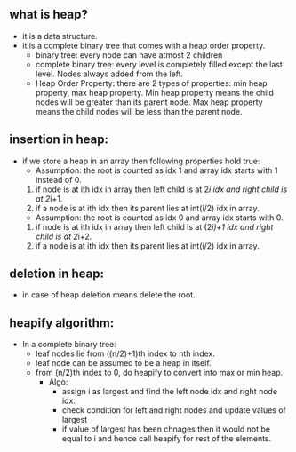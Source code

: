 ## what is heap?

- it is a data structure.
- it is a complete binary tree that comes with a heap order property.
  - binary tree: every node can have atmost 2 children
  - complete binary tree: every level is completely filled except the last level. Nodes always added from the left.
  - Heap Order Property: there are 2 types of properties: min heap property, max heap property. Min heap property means the child nodes will be greater than its parent node. Max heap property means the child nodes will be less than the parent node.

## insertion in heap:
- if we store a heap in an array then following properties hold true:
  - Assumption: the root is counted as idx 1 and array idx starts with 1 instead of 0.
  1. if node is at ith idx in array then left child is at 2*i idx and right child is at 2*i+1.
  2. if a node is at ith idx then its parent lies at int(i/2) idx in array.
  - Assumption: the root is counted as idx 0 and array idx starts with 0.
  1. if node is at ith idx in array then left child is at (2*i)+1 idx and right child is at 2*i+2.
  2. if a node is at ith idx then its parent lies at int(i/2) idx in array.

## deletion in heap:
- in case of heap deletion means delete the root.

## heapify algorithm:
- In a complete binary tree:
  - leaf nodes lie from ((n/2)+1)th index to nth index.
  - leaf node can be assumed to be a heap in itself.
  - from (n/2)th index to 0, do heapify to convert into max or min heap.
    - Algo:
      - assign i as largest and find the left node idx and right node idx.
      - check condition for left and right nodes and update values of largest
      - if value of largest has been chnages then it would not be equal to i and hence call heapify for rest of the elements.